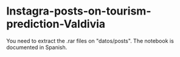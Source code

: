 # Instagra-posts-on-tourism-prediction-Valdivia
You need to extract the .rar files on "datos/posts". The notebook is documented in Spanish.
